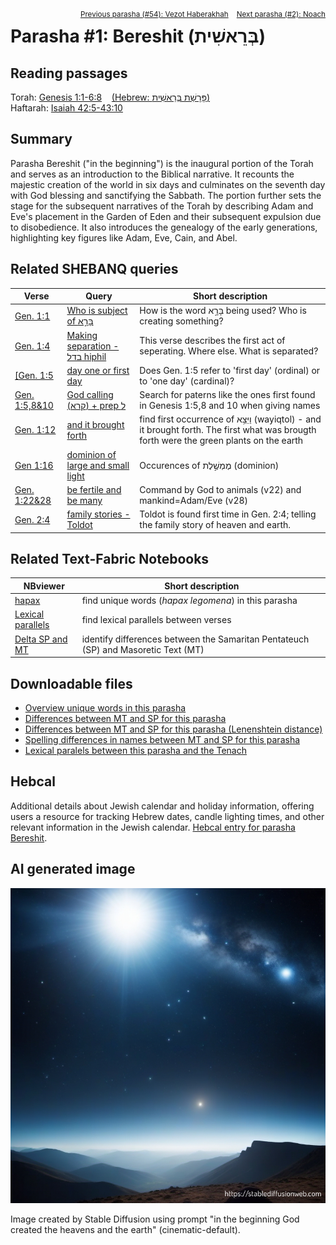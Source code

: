 
<span style="float: right;"><sup> <a href="../54%20-%20Vezot%20Haberakhah">Previous parasha (#54): Vezot Haberakhah</a> &nbsp;&nbsp; <a href="../02%20-%20Noach">Next parasha (#2): Noach</a></sup></span>
# Parasha #1: Bereshit (בְּרֵאשִׁית) <a name="start"></a> 
## Reading passages

Torah: <a href="https://www.stepbible.org/?q=version=NASB2020|reference=Gen.1:1-6:8&options=HNVUG" target="_blank">Genesis 1:1-6:8</a> &nbsp;&nbsp; <a href="https://tikkun.io/#/p/bereshit" target="_blank">(Hebrew: פָּרָשַׁת בְּרֵאשִׁית)</a><br>
Haftarah: <a href="https://www.stepbible.org/?q=version=NASB2020|reference=Isa.42:5-43:10&options=HNVUG" target="_blank">Isaiah 42:5-43:10</a>

## Summary

Parasha Bereshit ("in the beginning") is the inaugural portion of the Torah and serves as an introduction to the Biblical narrative. It recounts the majestic creation of the world in six days and culminates on the seventh day with God blessing and sanctifying the Sabbath. The portion further sets the stage for the subsequent narratives of the Torah by describing Adam and Eve's placement in the Garden of Eden and their subsequent expulsion due to disobedience. It also introduces the genealogy of the early generations, highlighting key figures like Adam, Eve, Cain, and Abel.

## Related SHEBANQ queries

Verse | Query | Short description
--- | --- | ---
<a href="https://www.stepbible.org/?q=version=NASB2020\|reference=Gen.1:1&options=HNVUG" target="_blank">Gen. 1:1</a> | <a href="https://shebanq.ancient-data.org/hebrew/text?iid=6282&version=2021&page=1&mr=r&qw=q" target="_blank">Who is subject of בָּרָ֣א</a> | How is the word בָּרָ֣א being used? Who is creating something?
<a href="https://www.stepbible.org/?q=version=NASB2020\|reference=Gen.1:4&options=HNVUG" target="_blank">Gen. 1:4</a> | <a href="https://shebanq.ancient-data.org/hebrew/text?iid=6299&version=2021&page=1&mr=r&qw=q" target="_blank">Making separation - בדל hiphil</a> | This verse describes the first act of seperating. Where else. What is separated?
<a href="https://www.stepbible.org/?q=version=NASB2020\|reference=Gen.1:5&options=HNVUG" target="_blank">[Gen. 1:5</a> | <a href="https://shebanq.ancient-data.org/hebrew/text?iid=6281&version=2021&page=1&mr=r&qw=q" target="_blank">day one or first day</a> | Does Gen. 1:5 refer to 'first day' (ordinal) or to 'one day' (cardinal)?
<a href="https://www.stepbible.org/?q=version=NASB2020\|reference=Gen.1:5,8,10&options=HNVUG" target="_blank">Gen. 1:5,8&10</a> | <a href="https://shebanq.ancient-data.org/hebrew/text?iid=6279&version=2021&page=1&mr=r&qw=q" target="_blank">God calling (קרא) + prep ל</a> | Search for paterns like the ones first found in Genesis 1:5,8 and 10 when giving names
<a href="https://www.stepbible.org/?q=version=NASB2020\|reference=Gen.1:12&options=HNVUG" target="_blank">Gen. 1:12</a> | <a href="https://shebanq.ancient-data.org/hebrew/text?iid=5623&version=2021&page=1&mr=r&qw=q" target="_blank">and it brought forth</a> | find first occurrence of וַיֵּצֵ֥א (wayiqtol) - and it brought forth. The first what was brougth forth were the green plants on the earth
<a href="https://www.stepbible.org/?q=version=NASB2020\|reference=Gen.1:16&options=HNVUG" target="_blank">Gen 1:16</a> | <a href="https://shebanq.ancient-data.org/hebrew/text?iid=6242&version=2021&page=1&mr=r&qw=q" target="_blank">dominion of large and small light</a> | Occurences of מֶמְשֶׁ֣לֶת (dominion)
<a href="https://www.stepbible.org/?q=version=NASB2020\|reference=Gen.1:22,28&options=HNVUG" target="_blank">Gen. 1:22&28</a> | <a href="https://shebanq.ancient-data.org/hebrew/text?iid=6286&version=2021&page=1&mr=r&qw=q" target="_blank">be fertile and be many</a> | Command by God to animals (v22) and mankind=Adam/Eve (v28)
<a href="https://www.stepbible.org/?q=version=NASB2020\|reference=Gen.2:4&options=HNVUG" target="_blank">Gen. 2:4</a> | <a href="https://shebanq.ancient-data.org/hebrew/text?iid=6261&version=2021&page=1&mr=r&qw=q" target="_blank">family stories - Toldot</a> | Toldot is found first time in Gen. 2:4; telling the family story of heaven and earth.

## Related Text-Fabric Notebooks

NBviewer | Short description
---|---
<a href="https://nbviewer.org/github/tonyjurg/Parashot/blob/main/WeeklyParasha/01%20-%20Bereshit/hapax.ipynb" target="_blank">hapax</a>| find unique words (*hapax legomena*) in this parasha
<a href="https://nbviewer.org/github/tonyjurg/Parashot/blob/main/WeeklyParasha/01%20-%20Bereshit/lexical_parallels.ipynb" target="_blank">Lexical parallels</a>| find lexical parallels between verses
<a href="https://nbviewer.org/github/tonyjurg/Parashot/blob/main/WeeklyParasha/01%20-%20Bereshit/delta_mt_and_sp.ipynb" target="_blank">Delta SP and MT</a>| identify differences between the Samaritan Pentateuch (SP) and Masoretic Text (MT)

## Downloadable files

<ul><li><a href="https://htmlpreview.github.io/?https://raw.githubusercontent.com/tonyjurg/Parashot/main/WeeklyParasha/01%20-%20Bereshit/hapax_legomena(Bereshit).html" target="_blank">Overview unique words in this parasha</a>
</li><li><a href="https://htmlpreview.github.io/?https://raw.githubusercontent.com/tonyjurg/Parashot/main/WeeklyParasha/01%20-%20Bereshit/differences_MT_SP(Bereshit).html" target="_blank">Differences between MT and SP for this parasha</a>
</li><li><a href="https://htmlpreview.github.io/?https://raw.githubusercontent.com/tonyjurg/Parashot/main/WeeklyParasha/01%20-%20Bereshit/levenshtein_differences_MT_SP(Bereshit).html" target="_blank">Differences between MT and SP for this parasha (Lenenshtein distance)</a>
</li><li><a href="https://htmlpreview.github.io/?https://raw.githubusercontent.com/tonyjurg/Parashot/main/WeeklyParasha/01%20-%20Bereshit/spelling_differences_SP_MT(Bereshit).html" target="_blank">Spelling differences in names between MT and SP for this parasha</a>
</li><li><a href="https://htmlpreview.github.io/?https://raw.githubusercontent.com/tonyjurg/Parashot/main/WeeklyParasha/01%20-%20Bereshit/lexical_parallels(Bereshit).html" target="_blank">Lexical paralels between this parasha and the Tenach</a>
</li></ul>


## Hebcal

Additional details about Jewish calendar and holiday information, offering users a resource for tracking Hebrew dates, candle lighting times, and other relevant information in the Jewish calendar. <a href="https://www.hebcal.com/sedrot/bereshit" target="_blank">Hebcal entry for parasha Bereshit</a>.

## AI generated image

<img src="stablediffusion_image.png">

Image created by Stable Diffusion using prompt "in the beginning God created the heavens and the earth" (cinematic-default).

